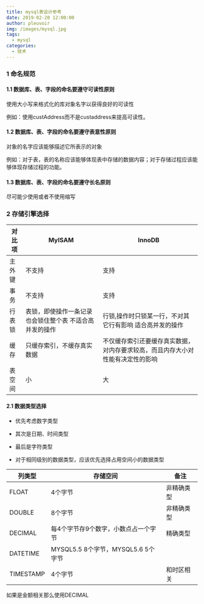 ```yaml
---
title: mysql表设计参考
date: 2019-02-20 12:00:00
author: pleuvoir
img: /images/mysql.jpg
tags:
  - mysql
categories:
  - 技术
---
```



### 1 命名规范 

#### 1.1 数据库、表、字段的命名要遵守可读性原则

使用大小写来格式化的库对象名字以获得良好的可读性

例如：使用custAddress而不是custaddress来提高可读性。

#### 1.2 数据库、表、字段的命名要遵守表意性原则

对象的名字应该能够描述它所表示的对象

例如：对于表，表的名称应该能够体现表中存储的数据内容；对于存储过程应该能够体现存储过程的功能。

#### 1.3 数据库、表、字段的命名要遵守长名原则

尽可能少使用或者不使用缩写

### 2 存储引擎选择

| 对比项 | MyISAM                                                    | InnoDB                                                       |
| ------ | --------------------------------------------------------- | ------------------------------------------------------------ |
| 主外键 | 不支持                                                    | 支持                                                         |
| 事务   | 不支持                                                    | 支持                                                         |
| 行表锁 | 表锁，即使操作一条记录也会锁住整个表   不适合高并发的操作 | 行锁,操作时只锁某一行，不对其它行有影响   适合高并发的操作   |
| 缓存   | 只缓存索引，不缓存真实数据                                | 不仅缓存索引还要缓存真实数据，对内存要求较高，而且内存大小对性能有决定性的影响 |
| 表空间 | 小                                                        | 大                                                           |



#### 2.1 数据类型选择

- 优先考虑数字类型

- 其次是日期、时间类型

- 最后是字符类型

- 对于相同级别的数据类型，应该优先选择占用空间小的数据类型

| 列类型    | 存储空间                             | 备注 |
| --------- | ------------------------------------ | ---- |
| FLOAT     | 4个字节                              | 非精确类型 |
| DOUBLE    | 8个字节                              | 非精确类型 |
| DECIMAL   | 每4个字节存9个数字，小数点占一个字节 | 精确类型 |
| DATETIME  | MYSQL5.5 8个字节，MYSQL5.6 5个字节   |      |
| TIMESTAMP | 4个字节 | 和时区相关 |

如果是金额相关那么使用DECIMAL

